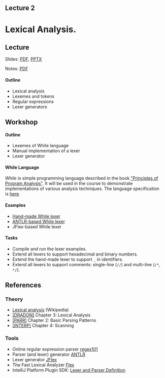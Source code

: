 Lecture 2
---
# Lexical Analysis.

## Lecture

Slides: [PDF](slides_02.pdf), [PPTX](slides_02.pptx)

Notes: [PDF](nodes_02.pdf)

#### Outline

* Lexical analysis
* Lexemes and tokens
* Regular expressions
* Lexer generators

## Workshop

#### Outline

* Lexemes of While language
* Manual implementation of a lexer
* Lexer generator

#### While Language

_While_ is simple programming language described in the book
["Principles of Program Analysis"](../../books.md).
It will be used in the course to demonstrate implementations of various analysis techniques.
The language specification is [here](while.md). 

#### Examples

* [Hand-made While lexer](
  https://github.com/andrewt0301/static-analysis-course/tree/main/docs/lectures/02/examples/while_lexer)
* [ANTLR-based While lexer](
  https://github.com/andrewt0301/static-analysis-course/tree/main/docs/lectures/02/examples/while_lexer_antlr)
* JFlex-based While lexer

#### Tasks

* Compile and run the lexer examples.
* Extend all lexers to support hexadecimal and binary numbers.
* Extend the hand-made lexer to support `_` in identifiers.
* Extend all lexers to support comments: single-line (`//`) and multi-line (`/*`, `*/`).

## References

### Theory
* [Lexical analysis](https://en.wikipedia.org/wiki/Lexical_analysis) (Wikipedia)
* [[DRADON]](../../books.md#compiler-books) Chapter 3: Lexical Analysis
* [[PARR]](../../books.md#compiler-books) Chapter 2: Basic Parsing Patterns
* [[INTERP]](../../books.md#compiler-books) Chapter 4: Scanning 

### Tools
* Online regular expression parser [regex101](https://regex101.com/)
* Parser (and lexer) generator [ANTLR](https://www.antlr.org/)
* Lexer generator [JFlex](https://www.jflex.de/)
* The Fast Lexical Analyzer [Flex](
  https://www.geeksforgeeks.org/flex-fast-lexical-analyzer-generator/)
* IntelliJ Platform Plugin SDK: [Lexer and Parser Definition]( 
  https://plugins.jetbrains.com/docs/intellij/lexer-and-parser-definition.html)

